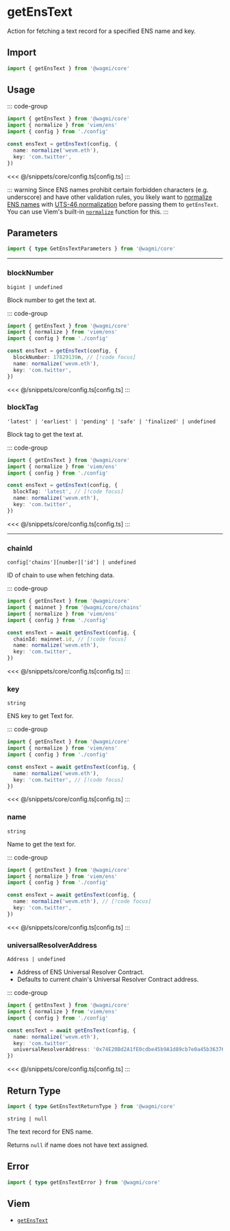 <script setup>
const packageName = '@wagmi/core'
const actionName = 'getEnsText'
const typeName = 'GetEnsText'
</script>

# getEnsText

Action for fetching a text record for a specified ENS name and key.

## Import

```ts
import { getEnsText } from '@wagmi/core'
```

## Usage

::: code-group
```ts [index.ts]
import { getEnsText } from '@wagmi/core'
import { normalize } from 'viem/ens'
import { config } from './config'

const ensText = getEnsText(config, {
  name: normalize('wevm.eth'),
  key: 'com.twitter',
})
```
<<< @/snippets/core/config.ts[config.ts]
:::

::: warning
Since ENS names prohibit certain forbidden characters (e.g. underscore) and have other validation rules, you likely want to [normalize ENS names](https://docs.ens.domains/contract-api-reference/name-processing#normalising-names) with [UTS-46 normalization](https://unicode.org/reports/tr46) before passing them to `getEnsText`. You can use Viem's built-in [`normalize`](https://viem.sh/docs/ens/utilities/normalize) function for this.
:::

## Parameters

```ts
import { type GetEnsTextParameters } from '@wagmi/core'
```

---

### blockNumber

`bigint | undefined`

Block number to get the text at.

::: code-group
```ts [index.ts]
import { getEnsText } from '@wagmi/core'
import { normalize } from 'viem/ens'
import { config } from './config'

const ensText = getEnsText(config, {
  blockNumber: 17829139n, // [!code focus]
  name: normalize('wevm.eth'),
  key: 'com.twitter',
})
```
<<< @/snippets/core/config.ts[config.ts]
:::

### blockTag

`'latest' | 'earliest' | 'pending' | 'safe' | 'finalized' | undefined`

Block tag to get the text at.

::: code-group
```ts [index.ts]
import { getEnsText } from '@wagmi/core'
import { normalize } from 'viem/ens'
import { config } from './config'

const ensText = getEnsText(config, {
  blockTag: 'latest', // [!code focus]
  name: normalize('wevm.eth'),
  key: 'com.twitter',
})
```
<<< @/snippets/core/config.ts[config.ts]
:::

---

### chainId

`config['chains'][number]['id'] | undefined`

ID of chain to use when fetching data.

::: code-group
```ts [index.ts]
import { getEnsText } from '@wagmi/core'
import { mainnet } from '@wagmi/core/chains'
import { normalize } from 'viem/ens'
import { config } from './config'

const ensText = await getEnsText(config, {
  chainId: mainnet.id, // [!code focus]
  name: normalize('wevm.eth'),
  key: 'com.twitter',
})
```
<<< @/snippets/core/config.ts[config.ts]
:::

### key

`string`

ENS key to get Text for.

::: code-group
```ts [index.ts]
import { getEnsText } from '@wagmi/core'
import { normalize } from 'viem/ens'
import { config } from './config'

const ensText = await getEnsText(config, {
  name: normalize('wevm.eth'),
  key: 'com.twitter', // [!code focus]
})
```
<<< @/snippets/core/config.ts[config.ts]
:::

### name

`string`

Name to get the text for.

::: code-group
```ts [index.ts]
import { getEnsText } from '@wagmi/core'
import { normalize } from 'viem/ens'
import { config } from './config'

const ensText = await getEnsText(config, {
  name: normalize('wevm.eth'), // [!code focus]
  key: 'com.twitter',
})
```
<<< @/snippets/core/config.ts[config.ts]
:::

### universalResolverAddress

`Address | undefined`

- Address of ENS Universal Resolver Contract.
- Defaults to current chain's Universal Resolver Contract address.

::: code-group
```ts [index.ts]
import { getEnsText } from '@wagmi/core'
import { normalize } from 'viem/ens'
import { config } from './config'

const ensText = await getEnsText(config, {
  name: normalize('wevm.eth'),
  key: 'com.twitter',
  universalResolverAddress: '0x74E20Bd2A1fE0cdbe45b9A1d89cb7e0a45b36376', // [!code focus]
})
```
<<< @/snippets/core/config.ts[config.ts]
:::

## Return Type

```ts
import { type GetEnsTextReturnType } from '@wagmi/core'
```

`string | null`

The text record for ENS name.

Returns `null` if name does not have text assigned.

## Error

```ts
import { type getEnsTextError } from '@wagmi/core'
```

<!--@include: @shared/query-imports.md-->

## Viem

- [`getEnsText`](https://viem.sh/docs/ens/actions/getEnsText.html)
